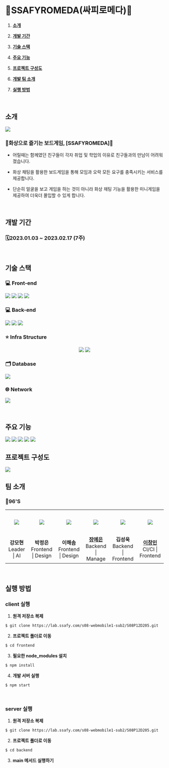 # 🚀SSAFYROMEDA(싸피로메다)🚀

1. [**소개**](#소개)
2. [**개발 기간**](#개발-기간)
3. [**기술 스택**](#기술-스택)
4. [**주요 기능**](#주요-기능)
5. [**프로젝트 구성도**](#프로젝트-구성도)
6. [**개발 팀 소개**](#-팀-소개)
7. [**실행 방법**](#실행-방법)
   
   <br />

## 소개

<a href="http://i8d205.p.ssafy.io"><img src="image/main.png"/></a>

### 🚀화상으로 즐기는 보드게임, [SSAFYROMEDA]🚀

- 어릴때는 함께였던 친구들이 각자 취업 및 학업의 이유로 친구들과의 만남이 어려워졌습니다.
- 화상 채팅을 활용한 보드게임을 통해 모임과 오락 모든 요구를 충족시키는 서비스를 제공합니다.
- 단순히 얼굴을 보고 게임을 하는 것이 아니라 화상 채팅 기능을 활용한 미니게임을 제공하여 더욱더 몰입할 수 있게 합니다.
  
  <br />

## 개발 기간

### 🗓️2023.01.03 ~ 2023.02.17 (7주)

<br />

## 기술 스택

### 💻 Front-end

<p align="left">
<img src="https://img.shields.io/badge/javascript-2D333B?style=for-the-badge&logo=javascript&logoColor=007396">
<img src="https://img.shields.io/badge/react-2D333B?style=for-the-badge&logo=react&logoColor=61DAFB">
<img src="https://img.shields.io/badge/REDUX-2D333B?style=for-the-badge&logo=redux&logoColor=3578E5">
<img src="https://img.shields.io/badge/REDUX SAGA-2D333B?style=for-the-badge&logo=redux saga&logoColor=3578E5">
</p>

### 💻 Back-end

<p align="left">
<img src="https://img.shields.io/badge/java-2D333B?style=for-the-badge&logo=Java&logoColor=007396">
<img src="https://img.shields.io/badge/Spring Boot-2D333B?style=for-the-badge&logo=Spring Boot&logoColor=6DB33F">
<img src="https://img.shields.io/badge/Hibernate-2D333B?style=for-the-badge&logo=Hibernate&logoColor=59666C">
</p>

### ⭐ Infra Structure

<p align="center">
<img src="https://img.shields.io/badge/Amazon AWS-2D333B?style=for-the-badge&logo=Amazon AWS&logoColor=white">
<img src="https://img.shields.io/badge/Docker-2D333B?style=for-the-badge&logo=Docker&logoColor=blue">
</p>

### 🗂 Database

<p align="left">
<img src="https://img.shields.io/badge/MySQL-2D333B?style=for-the-badge&logo=MySQL&logoColor=4479A1">
</p>

### 🌐 Network

<p align="left">
<img src="https://img.shields.io/badge/NGINX-2D333B?style=for-the-badge&logo=NGINX&logoColor=009639">
</p>
<br />

## 주요 기능
<img src="image/readme_4_1.png">
<img src="image/readme_4_2.png">
<img src="image/readme_4_3.png">
<img src="image/readme_4_4.png">
<img src="image/readme_4_5.png">
<br />

## 프로젝트 구성도

<img src="image/architecture.png">
<br />

## 팀 소개

### 🎲96'S

<table>
  <tr height="80px">
    <td align="center" width="150px">
      <img src="image/mh.png"/>
    </td>
    <td align="center" width="150px">
      <img src="image/je.png"/>
    </td>
    <td align="center" width="150px">
      <img src="image/hs.png"/>
    </td>
    <td align="center" width="150px">
      <a href="https://github.com/dpdms2148"><img src="image/ye.png"/></a>
    </td>
    <td align="center" width="150px">
      <a href="https://github.com/"><img src="image/su.png"/></a>
    </td>
    <td align="center" width="150px">
      <a href="https://github.com/cmlee0913"><img src="image/hs.png"/></a>
    </td>
  </tr>
  <tr>
    <td align="center" width="150px">
      <strong>강모현</strong></a><br>Leader | AI
    </td>
    <td align="center" width="150px">
      <strong>박정은</strong></a><br>Frontend | Design
    </td>
    <td align="center" width="150px">
      <strong>이해솜</strong></a><br>Frontend | Design
    </td>
    <td align="center" width="150px">
      <a href="https://github.com/dpdms2148"><strong>장예은</strong></a><br>Backend | Manage
    </td>
    <td align="center" width="150px">
      <strong>김성욱</strong></a><br>Backend | Frontend
    </td>
    <td align="center" width="150px">
      <a href="https://github.com/cmlee0913"><strong>이창민</strong></a><br>CI/CI | Frontend
    </td>
  </tr>
</table>
<br />

## 실행 방법

### client 실행

1. **원격 저장소 복제**

```bash
$ git clone https://lab.ssafy.com/s08-webmobile1-sub2/S08P12D205.git
```

2. **프로젝트 폴더로 이동**

```bash
$ cd frontend
```

3. **필요한 node_modules 설치**

```bash
$ npm install
```

4. **개발 서버 실행**

```bash
$ npm start
```

<br />

### server 실행

1. **원격 저장소 복제**

```bash
$ git clone https://lab.ssafy.com/s08-webmobile1-sub2/S08P12D205.git
```

2. **프로젝트 폴더로 이동**

```bash
$ cd backend
```

3. **main 메서드 실행하기**
